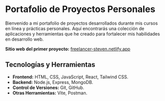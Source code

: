
# Portafolio de Proyectos Personales

Bienvenido a mi portafolio de proyectos desarrollados durante mis cursos en línea y prácticas personales. Aquí encontrarás una colección de aplicaciones y herramientas que he creado para fortalecer mis habilidades en desarrollo web.

**Sitio web del primer proyecto:** [freelancer-steven.netlify.app](https://freelancer-steven.netlify.app/)

## Tecnologías y Herramientas

- **Frontend:** HTML, CSS, JavaScript, React, Tailwind CSS.
- **Backend:** Node.js, Express, MongoDB.
- **Control de Versiones:** Git, GitHub.
- **Otras Herramientas:** Vite, Postman.


